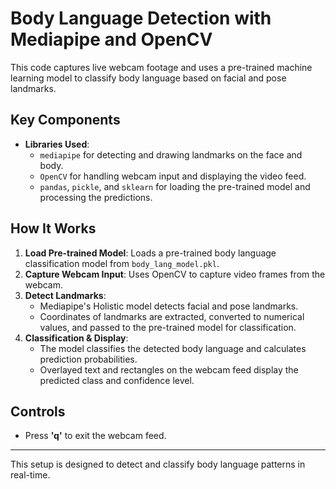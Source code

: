 # Body Language Detection with Mediapipe and OpenCV

This code captures live webcam footage and uses a pre-trained machine learning model to classify body language based on facial and pose landmarks.

## Key Components
- **Libraries Used**: 
  - `mediapipe` for detecting and drawing landmarks on the face and body.
  - `OpenCV` for handling webcam input and displaying the video feed.
  - `pandas`, `pickle`, and `sklearn` for loading the pre-trained model and processing the predictions.

## How It Works
1. **Load Pre-trained Model**: Loads a pre-trained body language classification model from `body_lang_model.pkl`.
2. **Capture Webcam Input**: Uses OpenCV to capture video frames from the webcam.
3. **Detect Landmarks**: 
   - Mediapipe's Holistic model detects facial and pose landmarks.
   - Coordinates of landmarks are extracted, converted to numerical values, and passed to the pre-trained model for classification.
4. **Classification & Display**:
   - The model classifies the detected body language and calculates prediction probabilities.
   - Overlayed text and rectangles on the webcam feed display the predicted class and confidence level.

## Controls
- Press **'q'** to exit the webcam feed.

---

This setup is designed to detect and classify body language patterns in real-time.
